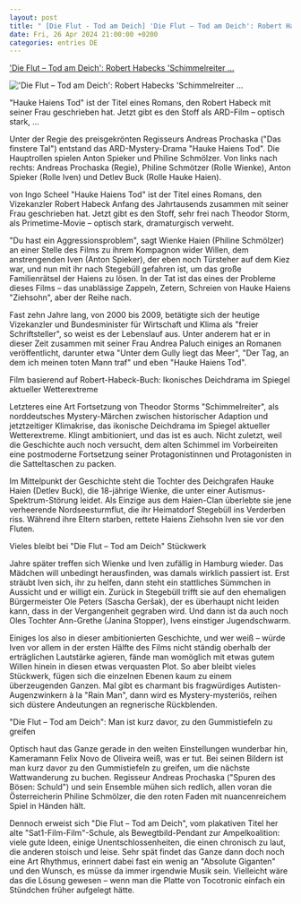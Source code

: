```yaml
---
layout: post
title: " [Die Flut - Tod am Deich] 'Die Flut – Tod am Deich': Robert Habecks 'Schimmelreiter ..."
date: Fri, 26 Apr 2024 21:00:00 +0200
categories: entries DE
---
```

['Die Flut – Tod am Deich': Robert Habecks 'Schimmelreiter ...](https://www.stern.de/kultur/-die-flut---tod-am-deich---robert-habecks--schimmelreiter--vergaloppiert-sich-leicht-34664438.html)

!['Die Flut – Tod am Deich': Robert Habecks 'Schimmelreiter ...](https://image.stern.de/34664530/t/1r/v3/w1440/r1.7778/-/habecks-film---hauke-haiens-tod.jpg)

"Hauke Haiens Tod" ist der Titel eines Romans, den Robert Habeck mit seiner Frau geschrieben hat. Jetzt gibt es den Stoff als ARD-Film – optisch stark, ...

Unter der Regie des preisgekrönten Regisseurs Andreas Prochaska ("Das finstere Tal") entstand das ARD-Mystery-Drama "Hauke Haiens Tod". Die Hauptrollen spielen Anton Spieker und Philine Schmölzer. Von links nach rechts: Andreas Prochaska (Regie), Philine Schmötzer (Rolle Wienke), Anton Spieker (Rolle Iven) und Detlev Buck (Rolle Hauke Haien).

von Ingo Scheel "Hauke Haiens Tod" ist der Titel eines Romans, den Vizekanzler Robert Habeck Anfang des Jahrtausends zusammen mit seiner Frau geschrieben hat. Jetzt gibt es den Stoff, sehr frei nach Theodor Storm, als Primetime-Movie – optisch stark, dramaturgisch verweht.

"Du hast ein Aggressionsproblem", sagt Wienke Haien (Philine Schmölzer) an einer Stelle des Films zu ihrem Kompagnon wider Willen, dem anstrengenden Iven (Anton Spieker), der eben noch Türsteher auf dem Kiez war, und nun mit ihr nach Stegebüll gefahren ist, um das große Familienrätsel der Haiens zu lösen. In der Tat ist das eines der Probleme dieses Films – das unablässige Zappeln, Zetern, Schreien von Hauke Haiens "Ziehsohn", aber der Reihe nach.

Fast zehn Jahre lang, von 2000 bis 2009, betätigte sich der heutige Vizekanzler und Bundesminister für Wirtschaft und Klima als "freier Schriftsteller", so weist es der Lebenslauf aus. Unter anderem hat er in dieser Zeit zusammen mit seiner Frau Andrea Paluch einiges an Romanen veröffentlicht, darunter etwa "Unter dem Gully liegt das Meer", "Der Tag, an dem ich meinen toten Mann traf" und eben "Hauke Haiens Tod".

Film basierend auf Robert-Habeck-Buch: Ikonisches Deichdrama im Spiegel aktueller Wetterextreme

Letzteres eine Art Fortsetzung von Theodor Storms "Schimmelreiter", als norddeutsches Mystery-Märchen zwischen historischer Adaption und jetztzeitiger Klimakrise, das ikonische Deichdrama im Spiegel aktueller Wetterextreme. Klingt ambitioniert, und das ist es auch. Nicht zuletzt, weil die Geschichte auch noch versucht, dem alten Schimmel im Vorbeireiten eine postmoderne Fortsetzung seiner Protagonistinnen und Protagonisten in die Satteltaschen zu packen.

Im Mittelpunkt der Geschichte steht die Tochter des Deichgrafen Hauke Haien (Detlev Buck), die 18-jährige Wienke, die unter einer Autismus-Spektrum-Störung leidet. Als Einzige aus dem Haien-Clan überlebte sie jene verheerende Nordseesturmflut, die ihr Heimatdorf Stegebüll ins Verderben riss. Während ihre Eltern starben, rettete Haiens Ziehsohn Iven sie vor den Fluten.

Vieles bleibt bei "Die Flut – Tod am Deich" Stückwerk

Jahre später treffen sich Wienke und Iven zufällig in Hamburg wieder. Das Mädchen will unbedingt herausfinden, was damals wirklich passiert ist. Erst sträubt Iven sich, ihr zu helfen, dann steht ein stattliches Sümmchen in Aussicht und er willigt ein. Zurück in Stegebüll trifft sie auf den ehemaligen Bürgermeister Ole Peters (Sascha Geršak), der es überhaupt nicht leiden kann, dass in der Vergangenheit gegraben wird. Und dann ist da auch noch Oles Tochter Ann-Grethe (Janina Stopper), Ivens einstiger Jugendschwarm.

Einiges los also in dieser ambitionierten Geschichte, und wer weiß – würde Iven vor allem in der ersten Hälfte des Films nicht ständig oberhalb der erträglichen Lautstärke agieren, fände man womöglich mit etwas gutem Willen hinein in diesen etwas verquasten Plot. So aber bleibt vieles Stückwerk, fügen sich die einzelnen Ebenen kaum zu einem überzeugenden Ganzen. Mal gibt es charmant bis fragwürdiges Autisten-Augenzwinkern à la "Rain Man", dann wird es Mystery-mysteriös, reihen sich düstere Andeutungen an regnerische Rückblenden.

"Die Flut – Tod am Deich": Man ist kurz davor, zu den Gummistiefeln zu greifen

Optisch haut das Ganze gerade in den weiten Einstellungen wunderbar hin, Kameramann Felix Novo de Oliveira weiß, was er tut. Bei seinen Bildern ist man kurz davor zu den Gummistiefeln zu greifen, um die nächste Wattwanderung zu buchen. Regisseur Andreas Prochaska ("Spuren des Bösen: Schuld") und sein Ensemble mühen sich redlich, allen voran die Österreicherin Philine Schmölzer, die den roten Faden mit nuancenreichem Spiel in Händen hält.

Dennoch erweist sich "Die Flut – Tod am Deich", vom plakativen Titel her alte "Sat1-Film-Film"-Schule, als Bewegtbild-Pendant zur Ampelkoalition: viele gute Ideen, einige Unentschlossenheiten, die einen chronisch zu laut, die anderen stoisch und leise. Sehr spät findet das Ganze dann doch noch eine Art Rhythmus, erinnert dabei fast ein wenig an "Absolute Giganten" und den Wunsch, es müsse da immer irgendwie Musik sein. Vielleicht wäre das die Lösung gewesen – wenn man die Platte von Tocotronic einfach ein Stündchen früher aufgelegt hätte.

